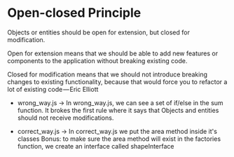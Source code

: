 # Open-closed Principle

Objects or entities should be open for extension, but closed for modification.

Open for extension means that we should be able to add new features or components to the application without breaking existing code.

Closed for modification means that we should not introduce breaking changes to existing functionality, because that would force you to refactor a lot of existing code — Eric Elliott

- wrong_way.js -> In wrong_way.js, we can see a set of if/else in the sum function. It brokes the first rule where it says that Objects and entities should not receive modifications.

- correct_way.js -> In correct_way.js we put the area method inside it's classes
Bonus: to make sure the area method will exist in the factories function, we create an interface called shapeInterface